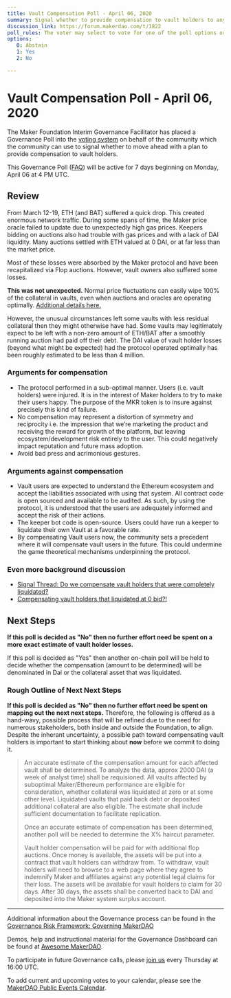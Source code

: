```yaml
---
title: Vault Compensation Poll - April 06, 2020
summary: Signal whether to provide compensation to vault holders to any degree, the specifics of which to be determined later.
discussion_link: https://forum.makerdao.com/t/1822
poll_rules: The voter may select to vote for one of the poll options or they may elect to abstain from the poll entirely
options:
   0: Abstain
   1: Yes
   2: No

---
```

# Vault Compensation Poll - April 06, 2020

The Maker Foundation Interim Governance Facilitator has placed a Governance Poll into the [voting system](https://vote.makerdao.com/polling) on behalf of the community which the community can use to signal whether to move ahead with a plan to provide compensation to vault holders.

This Governance Poll ([FAQ](https://community-development.makerdao.com/makerdao-scd-faqs/scd-faqs/governance)) will be active for 7 days beginning on Monday, April 06 at 4 PM UTC.

## Review

From March 12-19, ETH (and BAT) suffered a quick drop. This created enormous network traffic. During some spans of time, the Maker price oracle failed to update due to unexpectedly high gas prices. Keepers bidding on auctions also had trouble with gas prices and with a lack of DAI liquidity. Many auctions settled with ETH valued at 0 DAI, or at far less than the market price.

Most of these losses were absorbed by the Maker protocol and have been recapitalized via Flop auctions. However, vault owners also suffered some losses.

**This was not unexpected.** Normal price fluctuations can easily wipe 100% of the collateral in vaults, even when auctions and oracles are operating optimally. [Additional details here.](https://blog.makerdao.com/the-market-collapse-of-march-12-2020-how-it-impacted-makerdao/)

However, the unusual circumstances left some vaults with less residual collateral then they might otherwise have had. Some vaults may legitimately expect to be left with a non-zero amount of ETH/BAT after a smoothly running auction had paid off their debt. The DAI value of vault holder losses (beyond what might be expected) had the protocol operated optimally has been roughly estimated to be less than 4 million.

### Arguments for compensation

* The protocol performed in a sub-optimal manner. Users (i.e. vault holders) were injured. It is in the interest of Maker holders to try to make their users happy. The purpose of the MKR token is to insure against precisely this kind of failure.
* No compensation may represent a distortion of symmetry and reciprocity i.e. the impression that we’re marketing the product and receiving the reward for growth of the platform, but leaving ecosystem/development risk entirely to the user. This could negatively impact reputation and future mass adoption.
* Avoid bad press and acrimonious gestures.


### Arguments against compensation

* Vault users are expected to understand the Ethereum ecosystem and accept the liabilities associated with using that system. All contract code is open sourced and available to be audited. As such, by using the protocol, it is understood that the users are adequately informed and accept the risk of their actions.
* The keeper bot code is open-source. Users could have run a keeper to liquidate their own Vault at a favorable rate.
* By compensating Vault users now, the community sets a precedent where it will compensate vault users in the future. This could undermine the game theoretical mechanisms underpinning the protocol.

### Even more background discussion

* [Signal Thread: Do we compensate vault holders that were completely liquidated?](https://forum.makerdao.com/t/1713/43)
* [Compensating vault holders that liquidated at 0 bid?!](https://forum.makerdao.com/t/1541)

## Next Steps

**If this poll is decided as "No" then no further effort need be spent on a more exact estimate of vault holder losses.**

If this poll is decided as "Yes" then another on-chain poll will be held to decide whether the compensation (amount to be determined) will be denominated in Dai or the collateral asset that was liquidated.

### Rough Outline of Next Next Steps

**If this poll is decided as "No" then no further effort need be spent on mapping out the next next steps.** Therefore, the following is offered as a hand-wavy, possible process that will be refined due to the need for numerous stakeholders, both inside and outside the Foundation, to align. Despite the inherant uncertainty, a possible path toward compensating vault holders is important to start thinking about **now** before we commit to doing it.

> An accurate estimate of the compensation amount for each affected vault shall be determined. To analyze the data, approx 2000 DAI (a week of analyst time) shall be requisioned. All vaults affected by suboptimal Maker/Ethereum performance are eligible for consideration, whether collateral was liquidated at zero or at some other level. Liquidated vaults that paid back debt or deposited additional collateral are also eligible. The estimate shall include sufficient documentation to facilitate replication.
>
> Once an accurate estimate of compensation has been determined, another poll will be needed to determine the X% haircut parameter.
>
> Vault holder compensation will be paid for with additional flop auctions. Once money is available, the assets will be put into a contract that vault holders can withdraw from. To withdraw, vault holders will need to browse to a web page where they agree to indemnify Maker and affiliates against any potential legal claims for their loss. The assets will be available for vault holders to claim for 30 days. After 30 days, the assets shall be converted back to DAI and deposited into the Maker system surplus account.

---

Additional information about the Governance process can be found in the [Governance Risk Framework: Governing MakerDAO](https://community-development.makerdao.com/governance/governance-risk-framework)

Demos, help and instructional material for the Governance Dashboard can be found at [Awesome MakerDAO](https://awesome.makerdao.com/#voting).

To participate in future Governance calls, please [join us](https://community-development.makerdao.com/governance/governance-and-risk-meetings) every Thursday at 16:00 UTC.

To add current and upcoming votes to your calendar, please see the [MakerDAO Public Events Calendar](https://calendar.google.com/calendar/embed?src=makerdao.com_3efhm2ghipksegl009ktniomdk%40group.calendar.google.com&ctz=America%2FLos_Angeles).
